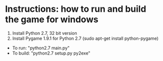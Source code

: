 Instructions: how to run and build the game for windows
======

1. Install Python 2.7, 32 bit version
2. Install Pygame 1.9.1 for Python 2.7 (sudo apt-get install python-pygame)
- To run: "python2.7 main.py"
- To build: "python2.7 setup.py py2exe" 
